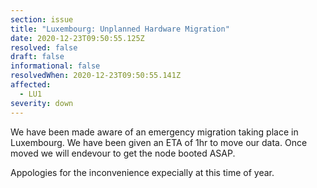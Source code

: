 ```yaml
---
section: issue
title: "Luxembourg: Unplanned Hardware Migration"
date: 2020-12-23T09:50:55.125Z
resolved: false
draft: false
informational: false
resolvedWhen: 2020-12-23T09:50:55.141Z
affected:
  - LU1
severity: down
---
```

We have been made aware of an emergency migration taking place in Luxembourg. We have been given an ETA of 1hr to move our data. Once moved we will endevour to get the node booted ASAP.

Appologies for the inconvenience expecially at this time of year.